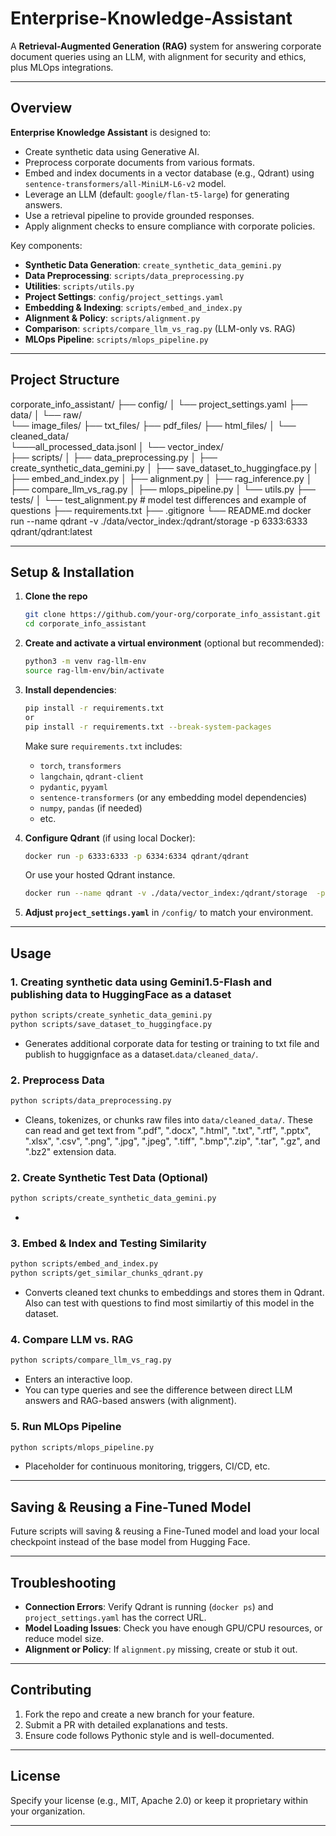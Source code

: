 # Enterprise-Knowledge-Assistant

A **Retrieval-Augmented Generation (RAG)** system for answering corporate document queries using an LLM, with alignment for security and ethics, plus MLOps integrations.

---

## Overview

**Enterprise Knowledge Assistant** is designed to:
- Create synthetic data using Generative AI.
- Preprocess corporate documents from various formats.
- Embed and index documents in a vector database (e.g., Qdrant) using `sentence-transformers/all-MiniLM-L6-v2` model.
- Leverage an LLM (default: `google/flan-t5-large`) for generating answers.
- Use a retrieval pipeline to provide grounded responses.
- Apply alignment checks to ensure compliance with corporate policies.

Key components:

- **Synthetic Data Generation**: `create_synthetic_data_gemini.py`  
- **Data Preprocessing**: `scripts/data_preprocessing.py`  
- **Utilities**: `scripts/utils.py`  
- **Project Settings**: `config/project_settings.yaml`  
- **Embedding & Indexing**: `scripts/embed_and_index.py`  
- **Alignment & Policy**: `scripts/alignment.py`  
- **Comparison**: `scripts/compare_llm_vs_rag.py` (LLM-only vs. RAG)  
- **MLOps Pipeline**: `scripts/mlops_pipeline.py`  

---

## Project Structure


corporate_info_assistant/
├── config/
│   └── project_settings.yaml
├── data/
│   └── raw/                
      └── image_files/
      ├── txt_files/
      ├── pdf_files/
      ├── html_files/
│   └── cleaned_data/  
      └───all_processed_data.jsonl 
│   └── vector_index/       
├── scripts/
│   ├── data_preprocessing.py
│   ├── create_synthetic_data_gemini.py
│   ├── save_dataset_to_huggingface.py
│   ├── embed_and_index.py
│   ├── alignment.py
│   ├── rag_inference.py
│   ├── compare_llm_vs_rag.py
│   ├── mlops_pipeline.py
│   └── utils.py
├── tests/
│   └── test_alignment.py            # model test differences and example of questions
├── requirements.txt
├── .gitignore
└── README.md
docker run --name qdrant -v ./data/vector_index:/qdrant/storage  -p 6333:6333 qdrant/qdrant:latest


---

## Setup & Installation

1. **Clone the repo**  
   ```bash
   git clone https://github.com/your-org/corporate_info_assistant.git
   cd corporate_info_assistant
   ```

2. **Create and activate a virtual environment** (optional but recommended):
   ```bash
   python3 -m venv rag-llm-env
   source rag-llm-env/bin/activate
   ```

3. **Install dependencies**:
   ```bash
   pip install -r requirements.txt
   or
   pip install -r requirements.txt --break-system-packages 
   ```
   Make sure `requirements.txt` includes:
   - `torch`, `transformers`
   - `langchain`, `qdrant-client`
   - `pydantic`, `pyyaml`
   - `sentence-transformers` (or any embedding model dependencies)
   - `numpy`, `pandas` (if needed)
   - etc.

4. **Configure Qdrant** (if using local Docker):
   ```bash
   docker run -p 6333:6333 -p 6334:6334 qdrant/qdrant
   ```
   Or use your hosted Qdrant instance.
   ```bash
   docker run --name qdrant -v ./data/vector_index:/qdrant/storage  -p 6333:6333 qdrant/qdrant:latest
    ```
5. **Adjust `project_settings.yaml`** in `/config/` to match your environment.

---

## Usage

### 1. Creating synthetic data using Gemini1.5-Flash and publishing data to HuggingFace as a dataset
```bash
python scripts/create_synhetic_data_gemini.py
python scripts/save_dataset_to_huggingface.py 
```
- Generates additional corporate data for testing or training to txt file and publish to huggignface as a dataset.`data/cleaned_data/`.
### 2. Preprocess Data
```bash
python scripts/data_preprocessing.py
```
- Cleans, tokenizes, or chunks raw files into `data/cleaned_data/`. These can read and get text from  ".pdf", ".docx", ".html", ".txt", ".rtf", ".pptx", ".xlsx", ".csv", ".png", ".jpg", ".jpeg", ".tiff", ".bmp",".zip", ".tar", ".gz", and ".bz2" extension data.

### 2. Create Synthetic Test Data (Optional)
```bash
python scripts/create_synthetic_data_gemini.py
```
- 

### 3. Embed & Index and Testing Similarity
```bash
python scripts/embed_and_index.py
python scripts/get_similar_chunks_qdrant.py
```
- Converts cleaned text chunks to embeddings and stores them in Qdrant. Also can test with questions to find most similartiy of this model in the dataset.

### 4. Compare LLM vs. RAG
```bash
python scripts/compare_llm_vs_rag.py
```
- Enters an interactive loop.  
- You can type queries and see the difference between direct LLM answers and RAG-based answers (with alignment).

### 5. Run MLOps Pipeline
```bash
python scripts/mlops_pipeline.py
```
- Placeholder for continuous monitoring, triggers, CI/CD, etc.

---

## Saving & Reusing a Fine-Tuned Model
Future scripts will saving & reusing a Fine-Tuned model and load your local checkpoint instead of the base model from Hugging Face.

---

## Troubleshooting

- **Connection Errors**: Verify Qdrant is running (`docker ps`) and `project_settings.yaml` has the correct URL.  
- **Model Loading Issues**: Check you have enough GPU/CPU resources, or reduce model size.  
- **Alignment or Policy**: If `alignment.py` missing, create or stub it out.  

---

## Contributing

1. Fork the repo and create a new branch for your feature.  
2. Submit a PR with detailed explanations and tests.  
3. Ensure code follows Pythonic style and is well-documented.

---

## License

Specify your license (e.g., MIT, Apache 2.0) or keep it proprietary within your organization.

---
